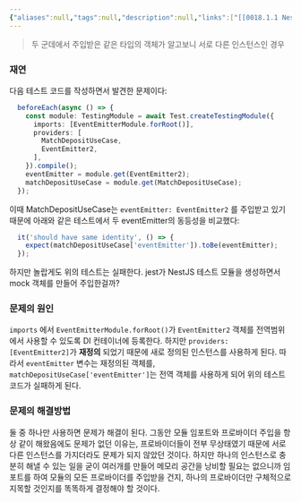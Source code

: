 ```yaml
---
{"aliases":null,"tags":null,"description":null,"links":["[[0018.1.1 NestJS Troubleshooting]]"],"status":null,"title":"NestJS DI 컨테이너의 스코프 분리 문제","created":"2025-01-13T14:18:17","updated":"2025-01-13T14:18:27","dg-publish":true,"permalink":"/docs/NestJS DI 컨테이너의 스코프 분리 문제/","dgPassFrontmatter":true}
---
```



> 두 군데에서 주입받은 같은 타입의 객체가 알고보니 서로 다른 인스턴스인 경우

### 재연

다음 테스트 코드를 작성하면서 발견한 문제이다:

```typescript
  beforeEach(async () => {
    const module: TestingModule = await Test.createTestingModule({
      imports: [EventEmitterModule.forRoot()],
      providers: [
        MatchDepositUseCase,
        EventEmitter2,
      ],
    }).compile();
    eventEmitter = module.get(EventEmitter2);
    matchDepositUseCase = module.get(MatchDepositUseCase);
  });
```

이때 MatchDepositUseCase는 `eventEmitter: EventEmitter2` 를 주입받고 있기 때문에 아래와 같은 테스트에서 두 eventEmitter의 동등성을 비교했다:

```typescript
  it('should have same identity', () => {
    expect(matchDepositUseCase['eventEmitter']).toBe(eventEmitter);
  });
```

하지만 놀랍게도 위의 테스트는 실패한다. jest가 NestJS 테스트 모듈을 생성하면서 mock 객체를 만들어 주입한걸까?

### 문제의 원인

`imports` 에서 `EventEmitterModule.forRoot()`가 `EventEmitter2` 객체를 전역범위에서 사용할 수 있도록 DI 컨테이너에 등록한다. 하지만 `providers: [EventEmitter2]`가 **재정의** 되었기 때문에 새로 정의된 인스턴스를 사용하게 된다. 따라서 `eventEmitter` 변수는 재정의된 객체를, `matchDepositUseCase['eventEmitter']`는 전역 객체를 사용하게 되어 위의 테스트 코드가 실패하게 된다.

### 문제의 해결방법

둘 중 하나만 사용하면 문제가 해결이 된다. 그동안 모듈 임포트와 프로바이더 주입을 항상 같이 해왔음에도 문제가 없던 이유는, 프로바이더들이 전부 무상태였기 때문에 서로 다른 인스턴스를 가지더라도 문제가 되지 않았던 것이다. 하지만 하나의 인스턴스로 충분히 해낼 수 있는 일을 굳이 여러개를 만들어 메모리 공간을 낭비할 필요는 없으니까 임포트를 하여 모듈의 모든 프로바이더를 주입받을 건지, 하나의 프로바이더만 구체적으로 지목할 것인지를 똑똑하게 결정해야 할 것이다.
